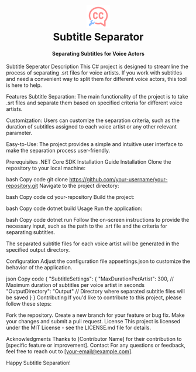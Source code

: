 <h1 align="center">
  <br>
  <img src="/SubtitleSeparator.png" alt="Markdownify" width="64">
  <br>
  Subtitle Separator
  <br>
</h1>

<h4 align="center">Separating Subtitles for Voice Actors</h4>



Subtitle Seperator
Description
This C# project is designed to streamline the process of separating .srt files for voice artists. If you work with subtitles and need a convenient way to split them for different voice actors, this tool is here to help.

Features
Subtitle Separation: The main functionality of the project is to take .srt files and separate them based on specified criteria for different voice artists.

Customization: Users can customize the separation criteria, such as the duration of subtitles assigned to each voice artist or any other relevant parameter.

Easy-to-Use: The project provides a simple and intuitive user interface to make the separation process user-friendly.

Prerequisites
.NET Core SDK Installation Guide
Installation
Clone the repository to your local machine:

bash
Copy code
git clone https://github.com/your-username/your-repository.git
Navigate to the project directory:

bash
Copy code
cd your-repository
Build the project:

bash
Copy code
dotnet build
Usage
Run the application:

bash
Copy code
dotnet run
Follow the on-screen instructions to provide the necessary input, such as the path to the .srt file and the criteria for separating subtitles.

The separated subtitle files for each voice artist will be generated in the specified output directory.

Configuration
Adjust the configuration file appsettings.json to customize the behavior of the application.

json
Copy code
{
  "SubtitleSettings": {
    "MaxDurationPerArtist": 300,   // Maximum duration of subtitles per voice artist in seconds
    "OutputDirectory": "Output"    // Directory where separated subtitle files will be saved
  }
}
Contributing
If you'd like to contribute to this project, please follow these steps:

Fork the repository.
Create a new branch for your feature or bug fix.
Make your changes and submit a pull request.
License
This project is licensed under the MIT License - see the LICENSE.md file for details.

Acknowledgments
Thanks to [Contributor Name] for their contribution to [specific feature or improvement].
Contact
For any questions or feedback, feel free to reach out to [your-email@example.com].

Happy Subtitle Separation!
